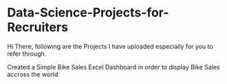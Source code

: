 # Data-Science-Projects-for-Recruiters
Hi There, following are the Projects I have uploaded especially for you to refer through.

Created a Simple Bike Sales Excel Dashboard in order to display Bike Sales accross the world
